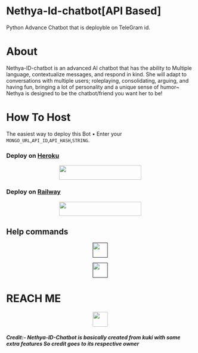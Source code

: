 # Nethya-Id-chatbot[API Based]
Python Advance Chatbot that is deployble on TeleGram id.

# About
Nethya-ID-chatbot is an advanced AI chatbot that 
has the ability to Multiple language, contextualize messages, and respond in kind. She will adapt to conversations with multiple users; roleplaying, consolidating, arguing, and having fun, bringing a lot of personality and a unique sense of humor~ Nethya is designed to be the chatbot/friend you want her to be!

# How To Host

The easiest way to deploy this Bot
• Enter your ```MONGO_URL```,```API_ID```,```API_HASH```,```STRING```.

### Deploy on [Heroku](https://heroku.com)

<p align="center"><a href="https://heroku.com/deploy?template=https://github.com/KinGEvilHacker/Nethya-id-chatbot"> <img src="https://img.shields.io/badge/Deploy%20To%20Heroku-black?style=for-the-badge&logo=heroku" width="220" height="38.45"/></a></p>

### Deploy on [Railway](https://railway.app)

<p align="center"><a href="http://railway.app"> <img src="https://img.shields.io/badge/Deploy%20To%20Railway-black?style=for-the-badge&logo=Railway" width="220" height="38.45"/></a></p>

## Help commands

<p align="center"><a href=""> <img src="https://img.shields.io/badge/-%2F%2Fchatboton--For Enable Nethya--Id--chatbot-critical?style=for-the-badge" width="" height="40"/></a></p>

<p align="center"><a href=""> <img src="https://img.shields.io/badge/-%2F%2Fchatbotoff--For Disable Nethya--Id--chatbot-critical?style=for-the-badge" width="" height="40"/></a></p>

# REACH ME

<p align="center"><a href="https://telegram.dog/i_am_dead_smile"> <img src="https://img.shields.io/badge/Reach--@i_am_dead_smile-blue?style=for-the-badge&logo=telegram" width="" height="40"/></a></p>

##### Credit:- Nethya-ID-Chatbot is basically created from kuki with some extra features So credit goes to its respective owner
 

